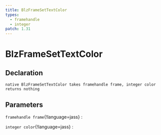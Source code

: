 ```yaml
---
title: BlzFrameSetTextColor
types:
  - framehandle
  - integer
patch: 1.31
---
```


# BlzFrameSetTextColor

## Declaration

```jass
native BlzFrameSetTextColor takes framehandle frame, integer color returns nothing
```

## Parameters
`framehandle frame`{!language=jass}
: 

`integer color`{!language=jass}
: 
